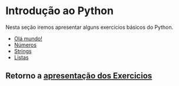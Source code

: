 # Introdução ao Python

Nesta seção iremos apresentar alguns exercicios básicos do Python.

* [Olá mundo!](./02_hello_world.ipynb)
* [Números](./03_numeros.ipynb)
* [Strings](./04_Strings.ipynb)
* [Listas](./05_listas.ipynb)

## Retorno a [apresentação dos Exercicios](./../README.md)